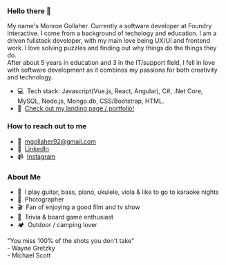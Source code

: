 ### Hello there 👋
My name's Monroe Gollaher. Currently a software developer at Foundry Interactive. I come from a background of techology and education. I am a driven fullstack developer, with my main love being UX/UI and frontend work. I love solving puzzles and finding out why things do the things they do.<br>After about 5 years in education and 3 in the IT/support field, I fell in love with software development as it combines my passions for both creativity and technology.

- 💻 &nbsp;Tech stack: Javascript(Vue.js, React, Angular), C#, .Net Core, MySQL, Node.js, Mongo.db, CSS/Bootstrap, HTML.
- 💼 &nbsp;<a href="https://monroegollaher.github.io/Portfolio/">Check out my landing page / portfolio!</a>

### How to reach out to me
- 📩 &nbsp;mgollaher92@gmail.com
- 💼 &nbsp;<a href="https://www.linkedin.com/in/monroe-gollaher/">LinkedIn</a>
- 📹 &nbsp;<a href="https://www.instagram.com/thisismonroe">Instagram</a>

### About Me
 - 🎵 &nbsp;I play guitar, bass, piano, ukulele, viola & like to go to karaoke nights
 - 📸 &nbsp;Photographer
 - 🎬 &nbsp;Fan of enjoying a good film and tv show
 - 🎲 &nbsp;Trivia & board game enthusiast 
 - 🏕 &nbsp;Outdoor / camping lover
 
 "You miss 100% of the shots you don't take" <br>- Wayne Gretzky <br>- Michael Scott

<!--
**MonroeGollaher/MonroeGollaher** is a ✨ _special_ ✨ repository because its `README.md` (this file) appears on your GitHub profile.

Here are some ideas to get you started:

- 🔭 I’m currently working on ...
- 🌱 I’m currently learning ...
- 👯 I’m looking to collaborate on ...
- 🤔 I’m looking for help with ...
- 💬 Ask me about ...
- 📫 How to reach me: ...
- 😄 Pronouns: ...
- ⚡ Fun fact: ...
-->
